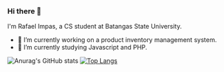 ### Hi there 👋

I'm Rafael Impas, a CS student at Batangas State University. 

- 🔭 I’m currently working on a product inventory management system.
- 🌱 I’m currently studying Javascript and PHP.

![Anurag's GitHub stats](https://github-readme-stats.vercel.app/api?username=rafimps18&show_icons=true&theme=transparent)
[![Top Langs](https://github-readme-stats.vercel.app/api/top-langs/?username=rafimps18&langs_count=8&theme=cobalt)](https://github.com/anuraghazra/github-readme-stats)




